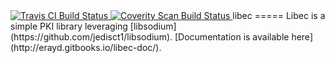 
<a href="https://travis-ci.org/erayd/libec">
  <img alt="Travis CI Build Status" src="https://api.travis-ci.org/erayd/libec.svg"/>
</a>
<a href="https://scan.coverity.com/projects/4885">
  <img alt="Coverity Scan Build Status" src="https://scan.coverity.com/projects/4885/badge.svg"/>
</a>
libec
=====
Libec is a simple PKI library leveraging [libsodium](https://github.com/jedisct1/libsodium).
[Documentation is available here](http://erayd.gitbooks.io/libec-doc/).
